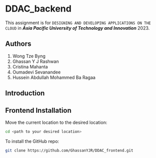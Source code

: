 # DDAC_backend

This assignment is for `DESIGNING AND DEVELOPING APPLICATIONS ON THE CLOUD` in ***Asia Pacific University of Technology and Innovation*** 2023. 

## Authors
1. Wong Tze Byng
2. Ghassan Y J Rashwan
3. Cristina Mahanta
4. Oumadevi Sevanandee
5. Hussein Abdullah Mohammed Ba Ragaa

## Introduction


## Frontend Installation

Move the current location to the desired location:

``` bash
cd <path to your desired location>
```

To install the GitHub repo:

``` bash
git clone https://github.com/GhassanYJR/DDAC_frontend.git
```
